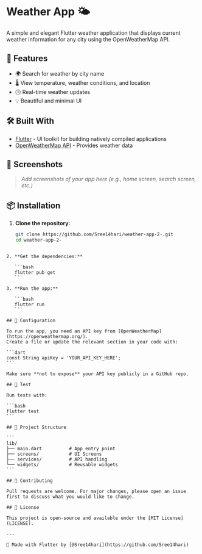 # Weather App 🌤️

A simple and elegant Flutter weather application that displays current weather information for any city using the OpenWeatherMap API.

## 🚀 Features

- 🌍 Search for weather by city name
- 🌡️ View temperature, weather conditions, and location
- 🕒 Real-time weather updates
- 💡 Beautiful and minimal UI

## 🛠️ Built With

- [Flutter](https://flutter.dev/) - UI toolkit for building natively compiled applications
- [OpenWeatherMap API](https://openweathermap.org/api) - Provides weather data

## 📸 Screenshots

> _Add screenshots of your app here (e.g., home screen, search screen, etc.)_

## 📦 Installation

1. **Clone the repository:**
   ```bash
   git clone https://github.com/Sree14hari/weather-app-2-.git
   cd weather-app-2-
````

2. **Get the dependencies:**

   ```bash
   flutter pub get
   ```

3. **Run the app:**

   ```bash
   flutter run
   ```

## 🔑 Configuration

To run the app, you need an API key from [OpenWeatherMap](https://openweathermap.org/).
Create a file or update the relevant section in your code with:

```dart
const String apiKey = 'YOUR_API_KEY_HERE';
```

Make sure **not to expose** your API key publicly in a GitHub repo.

## 🧪 Test

Run tests with:

```bash
flutter test
```

## 📁 Project Structure

```
lib/
├── main.dart          # App entry point
├── screens/           # UI Screens
├── services/          # API handling
└── widgets/           # Reusable widgets
```

## 🤝 Contributing

Pull requests are welcome. For major changes, please open an issue first to discuss what you would like to change.

## 📄 License

This project is open-source and available under the [MIT License](LICENSE).

---

🧊 Made with Flutter by [@Sree14hari](https://github.com/Sree14hari)
